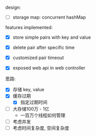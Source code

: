 design:
- [ ] storage map: concurrent hashMap 


features implemented: 
- [x] store simple pairs with key and value
- [x] delete pair after specific time
- [x] customized pair timeout
- [x] exposed web api in web controller


思路:
  
- [x] 存储 key, value
- [x] 缓存过期
    - [x] 指定过期时间
- [ ] 大存储100万 - 1亿
   - 一百万个线程如何管理
- [ ] 考虑并发
- [ ] 考虑时间复杂度, 空间复杂度
